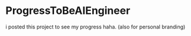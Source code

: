 # ProgressToBeAIEngineer
i posted this project to see my progress haha. (also for personal branding)
